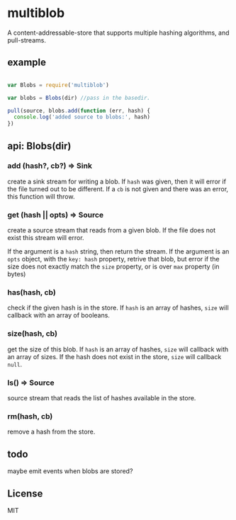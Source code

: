 # multiblob

A content-addressable-store that supports multiple hashing algorithms,
and pull-streams.

## example

``` js

var Blobs = require('multiblob')

var blobs = Blobs(dir) //pass in the basedir.

pull(source, blobs.add(function (err, hash) {
  console.log('added source to blobs:', hash)
})

```

## api: Blobs(dir)

### add (hash?, cb?) => Sink

create a sink stream for writing a blob.
If `hash` was given, then it will error if the file turned out to be different.
If a `cb` is not given and there was an error, this function will throw.

### get (hash || opts) => Source

create a source stream that reads from a given blob.
If the file does not exist this stream will error.

If the argument is a `hash` string, then return the stream.
If the argument is an `opts` object, with the `key: hash` property,
retrive that blob, but error if the size does not exactly match the
`size` property, or is over `max` property (in bytes)

### has(hash, cb)

check if the given hash is in the store.
If `hash` is an array of hashes,
`size` will callback with an array of booleans.

### size(hash, cb)

get the size of this blob. If `hash` is an array of hashes,
`size` will callback with an array of sizes.
If the hash does not exist in the store, `size` will callback `null`.


### ls() => Source

source stream that reads the list of hashes available in the store.

### rm(hash, cb)

remove a hash from the store.

## todo

maybe emit events when blobs are stored?

## License

MIT
